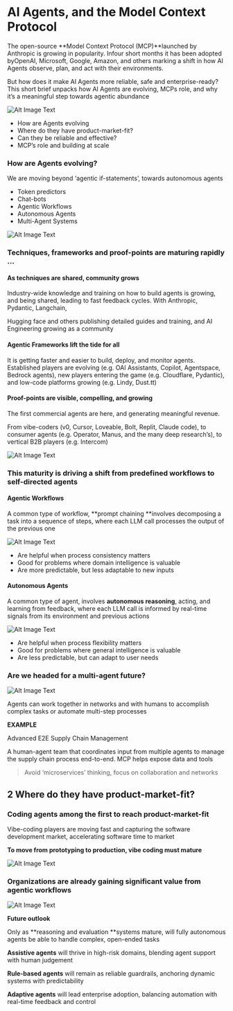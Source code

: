 # AI Agents, and the Model Context Protocol

The open-source **Model Context Protocol (MCP)**launched by Anthropic is growing in popularity. Infour short months it has been adopted byOpenAI, Microsoft, Google, Amazon, and others marking a shift in how AI Agents observe, plan,
and act with their environments.

But how does it make AI Agents more reliable, safe and enterprise-ready? This short brief unpacks how AI Agents are evolving, MCPs role, and why it’s a meaningful step towards agentic abundance

![Alt Image Text](../images/chap6_2_1.png "Body image")

* How are Agents evolving
* Where do they have product-market-fit?
* Can they be reliable and effective?
* MCP’s role and building at scale

### How are Agents evolving?

We are moving beyond ‘agentic if-statements’, towards autonomous agents


* Token predictors 
* Chat-bots
* Agentic Workflows
* Autonomous Agents 
* Multi-Agent Systems

![Alt Image Text](../images/chap5_8_1.png "Body image")


### Techniques, frameworks and proof-points are maturing rapidly …

#### **As techniques are shared, community grows**

Industry-wide knowledge and training on how to build agents is growing, and being
shared, leading to fast feedback cycles. With Anthropic, Pydantic, Langchain, 

Hugging face and others publishing detailed guides and training, and AI Engineering growing as a community


#### **Agentic Frameworks lift the tide for all**


It is getting faster and easier to build, deploy, and monitor agents. Established players are evolving (e.g. OAI Assistants, Copilot, Agentspace, Bedrock agents),
new players entering the game (e.g. Cloudflare, Pydantic), and low-code platforms growing (e.g. Lindy, Dust.tt)


#### Proof-points are visible, compelling, and growing


The first commercial agents are here, and generating meaningful revenue.

From vibe-coders (v0, Cursor, Loveable, Bolt, Replit, Claude code), to consumer
agents (e.g. Operator, Manus, and the many deep research’s), to vertical B2B players (e.g. Intercom)


![Alt Image Text](../images/chap5_8_2.png "Body image")


### This maturity is driving a shift from predefined workflows to self-directed agents

#### Agentic Workflows

A common type of workflow, **prompt chaining **involves decomposing a task into a sequence of steps, where each LLM call processes the output of the previous one

![Alt Image Text](../images/chap5_8_3.png "Body image")


* Are helpful when process consistency matters
* Good for problems where domain intelligence is valuable
* Are more predictable, but less adaptable to new inputs


#### Autonomous Agents

A common type of agent, involves **autonomous reasoning**, acting, and learning from feedback, where each LLM call is informed by real-time signals from its environment and previous actions

![Alt Image Text](../images/chap5_8_4.png "Body image")


* Are helpful when process flexibility matters
* Good for problems where general intelligence is valuable
* Are less predictable, but can adapt to user needs

### Are we headed for a multi-agent future?


![Alt Image Text](../images/chap5_8_5.png "Body image")

Agents can work together in networks and with humans to accomplish complex tasks or automate multi-step processes

**EXAMPLE**

Advanced E2E Supply Chain Management

A human-agent team that coordinates input from multiple agents to manage the supply chain process end-to-end. MCP helps expose data and tools

> Avoid ‘microservices’ thinking, focus on collaboration and networks


## 2 Where do they have product-market-fit?

### Coding agents among the first to reach product-market-fit

Vibe-coding players are moving fast and capturing the software development market, accelerating software time to market

**To move from prototyping to production, vibe coding must mature**


![Alt Image Text](../images/chap5_8_6.png "Body image")

### Organizations are already gaining significant value from agentic workflows


![Alt Image Text](../images/chap5_8_7.png "Body image")

**Future outlook**


Only as **reasoning and evaluation **systems mature, will fully autonomous agents be able to handle complex, open-ended tasks

**Assistive agents** will thrive in high-risk domains, blending agent support with human judgement

**Rule-based agents** will remain as reliable guardrails, anchoring dynamic systems with predictability

**Adaptive agents** will lead enterprise adoption, balancing automation with real-time feedback and control